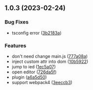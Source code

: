 ## 1.0.3 (2023-02-24)


### Bug Fixes

* tsconfig error ([3b2183a](https://github.com/lyx-jay/webpack-vue-plugin-spector/commit/3b2183a97e2d43828545b79a839fe7e8b456ade2))


### Features

* don't need change main.js ([777a08a](https://github.com/lyx-jay/webpack-vue-plugin-spector/commit/777a08a848c0154a3484c2d8b8e427a1b56aafe5))
* inject custom attr into dom ([10b5922](https://github.com/lyx-jay/webpack-vue-plugin-spector/commit/10b5922a6193ef2102d88dd37e4763e2ac394748))
* jump to ied ([1ec5a07](https://github.com/lyx-jay/webpack-vue-plugin-spector/commit/1ec5a07de0c0eacce9fa1e9b1aa8ff744e626bcd))
* open editor ([726da5f](https://github.com/lyx-jay/webpack-vue-plugin-spector/commit/726da5ff327d37d7a7348f2597e5b30d42fec39c))
* plugin ([a6a5d50](https://github.com/lyx-jay/webpack-vue-plugin-spector/commit/a6a5d50d869c15e57179145a0a78d952416de23d))
* support webpack4 ([3eeccb3](https://github.com/lyx-jay/webpack-vue-plugin-spector/commit/3eeccb3b3934045bd43ae65f52406415347083c9))



